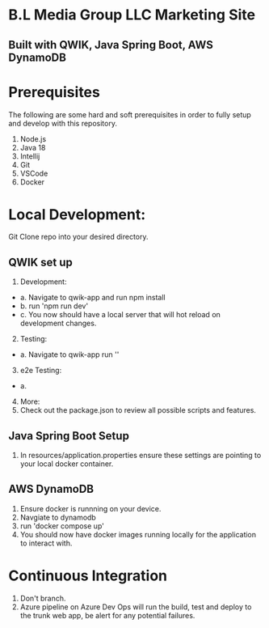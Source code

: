 # B.L Media Group LLC Marketing Site

## Built with QWIK, Java Spring Boot, AWS DynamoDB

# Prerequisites

The following are some hard and soft prerequisites in order to fully setup and develop with this repository.

1. Node.js
2. Java 18
3. Intellij
4. Git
5. VSCode
6. Docker

# Local Development:

Git Clone repo into your desired directory.

## QWIK set up

1. Development:

- a. Navigate to qwik-app and run npm install
- b. run 'npm run dev'
- c. You now should have a local server that will hot reload on development changes.

2. Testing:

- a. Navigate to qwik-app run ''

3. e2e Testing:

- a.

4. More:
1. Check out the package.json to review all possible scripts and features.

## Java Spring Boot Setup

1. In resources/application.properties ensure these settings are pointing to your local docker container.

## AWS DynamoDB

1. Ensure docker is runnning on your device.
2. Navgiate to dynamodb
3. run 'docker compose up'
4. You should now have docker images running locally for the application to interact with.

# Continuous Integration

1. Don't branch.
2. Azure pipeline on Azure Dev Ops will run the build, test and deploy to the trunk web app, be alert for any potential failures.
